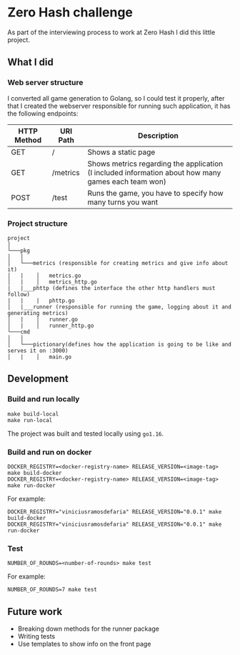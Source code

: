 # Zero Hash challenge

As part of the interviewing process to work at Zero Hash I did this little project.

## What I did

### Web server structure

I converted all game generation to Golang, so I could test it properly, after that I created the webserver responsible for running such application, it has the following endpoints:

HTTP Method   | URI Path     | Description |
------------- | -------------|-------------|
GET           | /            | Shows a static page |
GET           | /metrics     | Shows metrics regarding the application (I included information about how many games each team won)|
POST           | /test       | Runs the game, you have to specify how many turns you want 

### Project structure

```
project
│
└───pkg
│   │
│   └───metrics (responsible for creating metrics and give info about it)
│   |    │   metrics.go
│   |    │   metrics_http.go
|   |___phttp (defines the interface the other http handlers must follow)
|   |    |   phttp.go   
│   |___runner (responsible for running the game, logging about it and generating metrics)
│   |    │   runner.go
│   |    │   runner_http.go
└───cmd
│   │
│   └───pictionary(defines how the application is going to be like and serves it on :3000)
│   |    │   main.go

```

## Development

### Build and run locally
```
make build-local
make run-local
```
The project was built and tested locally using `go1.16`.

### Build and run on docker
```
DOCKER_REGISTRY=<docker-registry-name> RELEASE_VERSION=<image-tag> make build-docker
DOCKER_REGISTRY=<docker-registry-name> RELEASE_VERSION=<image-tag> make run-docker
```
For example:
```
DOCKER_REGISTRY="viniciusramosdefaria" RELEASE_VERSION="0.0.1" make build-docker
DOCKER_REGISTRY="viniciusramosdefaria" RELEASE_VERSION="0.0.1" make run-docker
```
### Test
```
NUMBER_OF_ROUNDS=<number-of-rounds> make test
```
For example:
```
NUMBER_OF_ROUNDS=7 make test
```

## Future work

- Breaking down methods for the runner package
- Writing tests
- Use templates to show info on the front page


